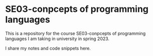 # SE03-conpcepts of programming languages

This is a repository for the course SE03-conpcepts of programming languages I am taking in university in spring 2023. 

I share my notes and code snippets here.


